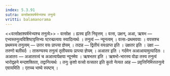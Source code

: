```yaml
---
index: 5.3.91
sutra: वत्सोक्षाश्वर्षभेभ्यश्च तनुत्वे
vritti: balamanorama
---
```


<<वत्सोक्षाश्वर्षभेभ्यश्च तनुत्वे>> - वत्सोक्ष । ह्यस्व इति निवृत्तम् । वत्स, उक्षन्, अआ, ऋषभ — एभ्यस्तनुत्वविशिष्टवृत्तिभ्यः ष्टरच्प्रत्ययः स्यादित्यर्थः । तनुत्वं — न्यूनत्वम् । वत्सः-प्रथमवयाः । वयसश्च प्रथमस्य तनुत्वम् — उत्तर वयः प्राप्त्या ज्ञेयम् । तदाह — द्वितीयं वयःप्राप्त इति । उक्षतर इति । उक्षा — तरुणो बलीवर्दः । तारूण्यस्य तनुत्वं तृतीयवयः प्राप्त्या ज्ञेयम् । अआतर इति । गर्दमेन अआआयामुत्पादितः । अआतरः — अआतरत्वं च अआत्वापेक्षया न्यूनमेव । ऋषभतर इति । ऋषभो-भारस्य वोढा तस्य तनुत्वं भारोद्वहने मन्दशक्तिता, तद्वानित्यर्थः । तनुः कृशो वत्सो वत्सतर इति कुतो नेत्यत आह — प्रवृत्तिनिमित्ततनुत्वे एवायमिति । एतच्च भाष्ये स्पष्टम् ।